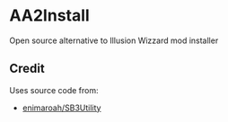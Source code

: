 # AA2Install
Open source alternative to Illusion Wizzard mod installer

## Credit
Uses source code from:
+ [enimaroah/SB3Utility](https://github.com/enimaroah/SB3Utility)
